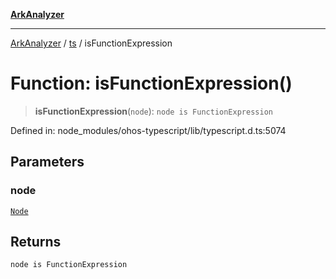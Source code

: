 [**ArkAnalyzer**](../../../../README.md)

***

[ArkAnalyzer](../../../../globals.md) / [ts](../README.md) / isFunctionExpression

# Function: isFunctionExpression()

> **isFunctionExpression**(`node`): `node is FunctionExpression`

Defined in: node\_modules/ohos-typescript/lib/typescript.d.ts:5074

## Parameters

### node

[`Node`](../interfaces/Node.md)

## Returns

`node is FunctionExpression`
